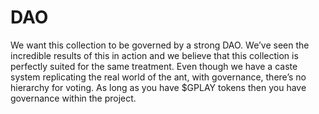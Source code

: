 # DAO

We want this collection to be governed by a strong DAO. We’ve seen the incredible results of this in action and we believe that this collection is perfectly suited for the same treatment. Even though we have a caste system replicating the real world of the ant, with governance, there’s no hierarchy for voting. As long as you have $GPLAY tokens then you have governance within the project.
